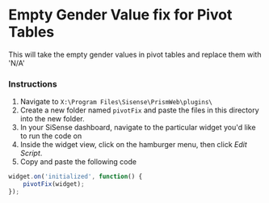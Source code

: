 # Empty Gender Value fix for Pivot Tables
This will take the empty gender values in pivot tables and replace them with 'N/A'
### Instructions
1. Navigate to `X:\Program Files\Sisense\PrismWeb\plugins\`
1. Create a new folder named `pivotFix` and paste the files in this directory into the new folder.
1. In your SiSense dashboard, navigate to the particular widget you'd like to run the code on
1. Inside the widget view, click on the hamburger menu, then click *Edit Script*.
1. Copy and paste the following code

```javascript
widget.on('initialized', function() {
	pivotFix(widget);
});
```
